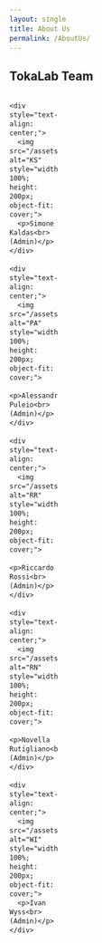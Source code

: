 ```yaml
---
layout: single
title: About Us
permalink: /AboutUs/
---
```


## TokaLab Team

<div class="wrapper">
  <div style="display: grid; grid-template-columns: repeat(5, 1fr); gap: 20px;">

    <div style="text-align: center;">
      <img src="/assets/images/FotoProfiloSK.jpg" alt="KS" style="width: 100%; height: 200px; object-fit: cover;">
      <p>Simone Kaldas<br>(Admin)</p> 
    </div>

    <div style="text-align: center;">
      <img src="/assets/images/FotoProfiloAP.png" alt="PA" style="width: 100%; height: 200px; object-fit: cover;">
      <p>Alessandro Puleio<br>(Admin)</p> 
    </div>

    <div style="text-align: center;">
      <img src="/assets/images/FotoProfiloRR.jpg" alt="RR" style="width: 100%; height: 200px; object-fit: cover;">
      <p>Riccardo Rossi<br>(Admin)</p> 
    </div>

    <div style="text-align: center;">
      <img src="/assets/images/FotoProfiloNR.png" alt="RN" style="width: 100%; height: 200px; object-fit: cover;">
      <p>Novella Rutigliano<br>(Admin)</p>
    </div>

    <div style="text-align: center;">
      <img src="/assets/images/FotoProfiloIW.jpg" alt="WI" style="width: 100%; height: 200px; object-fit: cover;">
      <p>Ivan Wyss<br>(Admin)</p>
    </div>

  </div>
</div>

